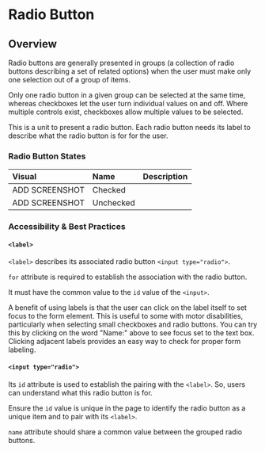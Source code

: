 # Radio Button

## Overview

Radio buttons are generally presented in groups (a collection of radio buttons describing a set of related options) when the user must make only one selection out of a group of items. 

Only one radio button in a given group can be selected at the same time, whereas checkboxes let the user turn individual values on and off. Where multiple controls exist, checkboxes allow multiple values to be selected.

This is a unit to present a radio button. Each radio button needs its label to describe what the radio button is for for the user.


### Radio Button States

| Visual | Name | Description |
| :--- | :--- | :--- |
| ADD SCREENSHOT | Checked |  |
| ADD SCREENSHOT | Unchecked |  |


### Accessibility & Best Practices

#### `<label>`

`<label>` describes its associated radio button `<input type="radio">`.

`for` attribute is required to establish the association with the radio button.

It must have the common value to the `id` value of the `<input>`.


A benefit of using labels is that the user can click on the label itself to set focus to the form element. This is useful to some with motor disabilities, particularly when selecting small checkboxes and radio buttons. You can try this by clicking on the word "Name:" above to see focus set to the text box. Clicking adjacent labels provides an easy way to check for proper form labeling.

#### `<input type="radio">`

Its `id` attribute is used to establish the pairing with the `<label>`. So, users can understand what this radio button is for.

Ensure the `id` value is unique in the page to identify the radio button as a unique item and to pair with its `<label>`.

`name` attribute should share a common value between the grouped radio buttons.
